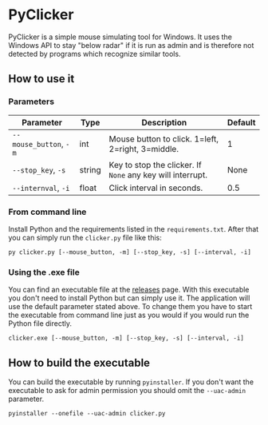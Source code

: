 # PyClicker

PyClicker is a simple mouse simulating tool for Windows. It uses the Windows API to stay "below radar" if it is run as admin and is therefore not detected by programs which recognize similar tools.

## How to use it

### Parameters

| Parameter                 | Type      | Description                                                   | Default |
|---------------------------|-----------|---------------------------------------------------------------|---------|
| `--mouse_button`, `-m`    | int       | Mouse button to click. 1=left, 2=right, 3=middle.             | 1       |
| `--stop_key`, `-s`        | string    | Key to stop the clicker. If `None` any key will interrupt.    | None    |
| `--internval`, `-i`       | float     | Click interval in seconds.                                    | 0.5     |

### From command line

Install Python and the requirements listed in the `requirements.txt`. After that you can simply run the `clicker.py` file like this:

`py clicker.py [--mouse_button, -m] [--stop_key, -s] [--interval, -i]`


### Using the .exe file

You can find an executable file at the [releases](https://github.com/BreakBB/pyclicker/releases) page. With this executable you don't need to install Python but can simply use it. The application will use the default parameter stated above. To change them you have to start the executable from command line just as you would if you would run the Python file directly.

`clicker.exe [--mouse_button, -m] [--stop_key, -s] [--interval, -i]`

## How to build the executable

You can build the executable by running `pyinstaller`. If you don't want the executable to ask for admin permission you should omit the `--uac-admin` parameter.

`pyinstaller --onefile --uac-admin clicker.py`
